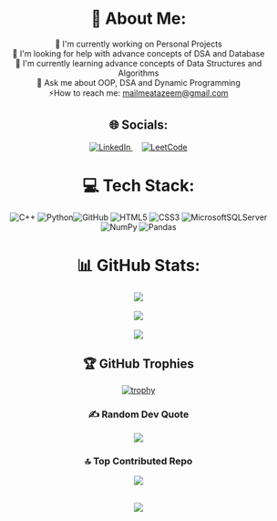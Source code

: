 <div align="center">

# 💫 About Me:
🔭 I'm currently working on Personal Projects<br>🤝 I'm looking for help with advance concepts of DSA and Database<br>🌱 I'm currently learning advance concepts of Data Structures and Algorithms<br>💭 Ask me about OOP, DSA and Dynamic Programming<br>⚡How to reach me: mailmeatazeem@gmail.com


## 🌐 Socials:
<!-- 
[![LinkedIn](https://img.shields.io/badge/LinkedIn-%230077B5.svg?logo=linkedin&logoColor=white)](https://www.linkedin.com/in/xo-azeem/) 
[![LeetCode](https://img.shields.io/badge/LeetCode-%23FFA116.svg?logo=LeetCode&logoColor=white)](https://leetcode.com/u/xo_azeem/)
-->

<a href="https://www.linkedin.com/in/xo-azeem/" target="_blank">
  <img src="https://img.shields.io/badge/LinkedIn-%230077B5.svg?logo=linkedin&logoColor=white" alt="LinkedIn">
</a>&nbsp;&nbsp;&nbsp;
<a href="https://leetcode.com/u/xo_azeem/" target="_blank">
  <img src="https://img.shields.io/badge/LeetCode-%23FFA116.svg?logo=LeetCode&logoColor=white" alt="LeetCode">
</a>

# 💻 Tech Stack:
![C++](https://img.shields.io/badge/c++-%2300599C.svg?style=for-the-badge&logo=c%2B%2B&logoColor=white) ![Python](https://img.shields.io/badge/python-3670A0?style=for-the-badge&logo=python&logoColor=ffdd54)![GitHub](https://img.shields.io/badge/github-%23121011.svg?style=for-the-badge&logo=github&logoColor=white)
![HTML5](https://img.shields.io/badge/html5-%23E34F26.svg?style=for-the-badge&logo=html5&logoColor=white) ![CSS3](https://img.shields.io/badge/css3-%231572B6.svg?style=for-the-badge&logo=css3&logoColor=white) ![MicrosoftSQLServer](https://img.shields.io/badge/Microsoft%20SQL%20Server-CC2927?style=for-the-badge&logo=microsoft%20sql%20server&logoColor=white)  ![NumPy](https://img.shields.io/badge/numpy-%23013243.svg?style=for-the-badge&logo=numpy&logoColor=white) ![Pandas](https://img.shields.io/badge/pandas-%23150458.svg?style=for-the-badge&logo=pandas&logoColor=white) 

# 📊 GitHub Stats:
![](https://github-readme-stats.vercel.app/api?username=xo-azeem&theme=dark&hide_border=false&include_all_commits=true&count_private=false)<br/><br/>
![](https://github-readme-streak-stats.herokuapp.com/?user=xo-azeem&theme=dark&hide_border=false)<br/><br/>
![](https://github-readme-stats.vercel.app/api/top-langs/?username=xo-azeem&theme=dark&hide_border=false&include_all_commits=true&count_private=false&layout=compact)

## 🏆 GitHub Trophies

<!-- ![](https://github-profile-trophy.vercel.app/?username=xo-azeem&theme=juicyfresh&no-frame=true&no-bg=true&margin-w=4)-->
[![trophy](https://github-profile-trophy.vercel.app/?username=xo-azeem&theme=onedark)](https://github.com/ryo-ma/github-profile-trophy)

### ✍️ Random Dev Quote
![](https://quotes-github-readme.vercel.app/api?type=horizontal&theme=dark)

### 🔝 Top Contributed Repo
![](https://github-contributor-stats.vercel.app/api?username=xo-azeem&limit=5&theme=dark&combine_all_yearly_contributions=true)

<br/>[![](https://visitcount.itsvg.in/api?id=xo-azeem&icon=2&color=6)](https://visitcount.itsvg.in)

<!-- Proudly created with GPRM ( https://gprm.itsvg.in ) -->

</div>
